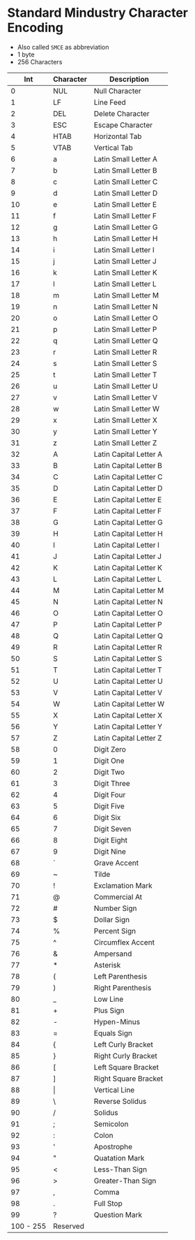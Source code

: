# Standard Mindustry Character Encoding

-   Also called `SMCE` as abbreviation
-   1 byte
-   256 Characters

| Int       | Character | Description            |
| --------- | --------- | ---------------------- |
| 0         | NUL       | Null Character         |
| 1         | LF        | Line Feed              |
| 2         | DEL       | Delete Character       |
| 3         | ESC       | Escape Character       |
| 4         | HTAB      | Horizontal Tab         |
| 5         | VTAB      | Vertical Tab           |
| 6         | a         | Latin Small Letter A   |
| 7         | b         | Latin Small Letter B   |
| 8         | c         | Latin Small Letter C   |
| 9         | d         | Latin Small Letter D   |
| 10        | e         | Latin Small Letter E   |
| 11        | f         | Latin Small Letter F   |
| 12        | g         | Latin Small Letter G   |
| 13        | h         | Latin Small Letter H   |
| 14        | i         | Latin Small Letter I   |
| 15        | j         | Latin Small Letter J   |
| 16        | k         | Latin Small Letter K   |
| 17        | l         | Latin Small Letter L   |
| 18        | m         | Latin Small Letter M   |
| 19        | n         | Latin Small Letter N   |
| 20        | o         | Latin Small Letter O   |
| 21        | p         | Latin Small Letter P   |
| 22        | q         | Latin Small Letter Q   |
| 23        | r         | Latin Small Letter R   |
| 24        | s         | Latin Small Letter S   |
| 25        | t         | Latin Small Letter T   |
| 26        | u         | Latin Small Letter U   |
| 27        | v         | Latin Small Letter V   |
| 28        | w         | Latin Small Letter W   |
| 29        | x         | Latin Small Letter X   |
| 30        | y         | Latin Small Letter Y   |
| 31        | z         | Latin Small Letter Z   |
| 32        | A         | Latin Capital Letter A |
| 33        | B         | Latin Capital Letter B |
| 34        | C         | Latin Capital Letter C |
| 35        | D         | Latin Capital Letter D |
| 36        | E         | Latin Capital Letter E |
| 37        | F         | Latin Capital Letter F |
| 38        | G         | Latin Capital Letter G |
| 39        | H         | Latin Capital Letter H |
| 40        | I         | Latin Capital Letter I |
| 41        | J         | Latin Capital Letter J |
| 42        | K         | Latin Capital Letter K |
| 43        | L         | Latin Capital Letter L |
| 44        | M         | Latin Capital Letter M |
| 45        | N         | Latin Capital Letter N |
| 46        | O         | Latin Capital Letter O |
| 47        | P         | Latin Capital Letter P |
| 48        | Q         | Latin Capital Letter Q |
| 49        | R         | Latin Capital Letter R |
| 50        | S         | Latin Capital Letter S |
| 51        | T         | Latin Capital Letter T |
| 52        | U         | Latin Capital Letter U |
| 53        | V         | Latin Capital Letter V |
| 54        | W         | Latin Capital Letter W |
| 55        | X         | Latin Capital Letter X |
| 56        | Y         | Latin Capital Letter Y |
| 57        | Z         | Latin Capital Letter Z |
| 58        | 0         | Digit Zero             |
| 59        | 1         | Digit One              |
| 60        | 2         | Digit Two              |
| 61        | 3         | Digit Three            |
| 62        | 4         | Digit Four             |
| 63        | 5         | Digit Five             |
| 64        | 6         | Digit Six              |
| 65        | 7         | Digit Seven            |
| 66        | 8         | Digit Eight            |
| 67        | 9         | Digit Nine             |
| 68        | `         | Grave Accent           |
| 69        | ~         | Tilde                  |
| 70        | !         | Exclamation Mark       |
| 71        | @         | Commercial At          |
| 72        | #         | Number Sign            |
| 73        | $         | Dollar Sign            |
| 74        | %         | Percent Sign           |
| 75        | ^         | Circumflex Accent      |
| 76        | &         | Ampersand              |
| 77        | \*        | Asterisk               |
| 78        | (         | Left Parenthesis       |
| 79        | )         | Right Parenthesis      |
| 80        | \_        | Low Line               |
| 81        | +         | Plus Sign              |
| 82        | -         | Hypen-Minus            |
| 83        | =         | Equals Sign            |
| 84        | {         | Left Curly Bracket     |
| 85        | }         | Right Curly Bracket    |
| 86        | [         | Left Square Bracket    |
| 87        | ]         | Right Square Bracket   |
| 88        | \|        | Vertical Line          |
| 89        | \\        | Reverse Solidus        |
| 90        | /         | Solidus                |
| 91        | ;         | Semicolon              |
| 92        | :         | Colon                  |
| 93        | '         | Apostrophe             |
| 94        | "         | Quatation Mark         |
| 95        | <         | Less-Than Sign         |
| 96        | >         | Greater-Than Sign      |
| 97        | ,         | Comma                  |
| 98        | .         | Full Stop              |
| 99        | ?         | Question Mark          |
| 100 - 255 | Reserved  |                        |
